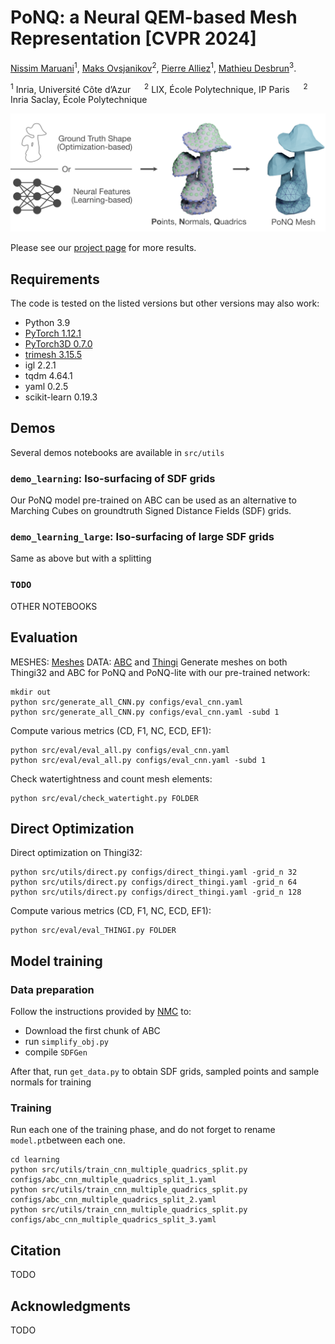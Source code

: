

# PoNQ: a Neural QEM-based Mesh Representation [CVPR 2024]

[Nissim Maruani](https://nissmar.github.io)<sup>1</sup>, [Maks Ovsjanikov](https://www.lix.polytechnique.fr/~maks/)<sup>2</sup>, [Pierre Alliez](https://team.inria.fr/titane/pierre-alliez/)<sup>1</sup>, [Mathieu Desbrun](https://pages.saclay.inria.fr/mathieu.desbrun/)<sup>3</sup>.

<sup>1</sup> Inria, Université Côte d’Azur &emsp; <sup>2</sup> LIX, École Polytechnique, IP Paris &emsp; <sup>2</sup> Inria Saclay, École Polytechnique

<img src='data/banner.png' />

Please see our [project page](https://nissmar.github.io/projects/ponq) for more results. 




## Requirements


The code is tested on the listed versions but other versions may also work:

- Python 3.9
- [PyTorch 1.12.1](https://pytorch.org/get-started/locally/)
- [PyTorch3D 0.7.0](https://github.com/facebookresearch/pytorch3d/blob/main/INSTALL.md)
- [trimesh 3.15.5](https://trimsh.org/install.html)
- igl 2.2.1
- tqdm 4.64.1
- yaml 0.2.5
- scikit-learn 0.19.3

## Demos

Several demos notebooks are available in `src/utils`
### `demo_learning`: Iso-surfacing of SDF grids
Our PoNQ model pre-trained on ABC can be used as an alternative to Marching Cubes on groundtruth Signed Distance Fields (SDF) grids. 

### `demo_learning_large`: Iso-surfacing of large SDF grids
Same as above but with a splitting 

### `TODO`

OTHER NOTEBOOKS


## Evaluation

MESHES: [Meshes](https://drive.google.com/file/d/1zk0mr8Gmx_d-yYFSC9lhMZDwTwvPujEK/view?usp=sharing)
DATA: [ABC](https://drive.google.com/file/d/1XgHf70Xqxraidhsd3RwXHw7_nifUgVSy/view?usp=sharing) and [Thingi](https://drive.google.com/file/d/1uNYQ7ZuLNqTQJPK7Rs8PiJf7sn5MhqZY/view?usp=sharing)
Generate meshes on both Thingi32 and ABC for PoNQ and PoNQ-lite with our pre-trained network:

```
mkdir out 
python src/generate_all_CNN.py configs/eval_cnn.yaml 
python src/generate_all_CNN.py configs/eval_cnn.yaml -subd 1
```

Compute various metrics (CD, F1, NC, ECD, EF1):

```
python src/eval/eval_all.py configs/eval_cnn.yaml
python src/eval/eval_all.py configs/eval_cnn.yaml -subd 1
```

Check watertightness and count mesh elements: 

````
python src/eval/check_watertight.py FOLDER
````


## Direct Optimization

Direct optimization on Thingi32:
````
python src/utils/direct.py configs/direct_thingi.yaml -grid_n 32
python src/utils/direct.py configs/direct_thingi.yaml -grid_n 64
python src/utils/direct.py configs/direct_thingi.yaml -grid_n 128
````

Compute various metrics (CD, F1, NC, ECD, EF1):

````
python src/eval/eval_THINGI.py FOLDER
````


## Model training

### Data preparation
Follow the instructions provided by [NMC](https://github.com/czq142857/NMC/tree/main/data_preprocessing) to:
- Download the first chunk of ABC
- run `simplify_obj.py`
- compile `SDFGen`

After that, run `get_data.py` to obtain SDF grids, sampled points and sample normals for training
### Training
Run each one of the training phase, and do not forget to rename `model.pt`between each one.

```
cd learning
python src/utils/train_cnn_multiple_quadrics_split.py configs/abc_cnn_multiple_quadrics_split_1.yaml
python src/utils/train_cnn_multiple_quadrics_split.py configs/abc_cnn_multiple_quadrics_split_2.yaml
python src/utils/train_cnn_multiple_quadrics_split.py configs/abc_cnn_multiple_quadrics_split_3.yaml
```

## Citation 
TODO

## Acknowledgments 
TODO